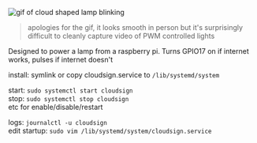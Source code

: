 ![gif of cloud shaped lamp blinking](https://github.com/chuckdries/cloud-sign/raw/main/C0235.gif)

> apologies for the gif, it looks smooth in person but it's surprisingly difficult to cleanly capture video of PWM controlled lights

Designed to power a lamp from a raspberry pi. Turns GPIO17 on if internet works, pulses if internet doesn't

install: symlink or copy cloudsign.service to `/lib/systemd/system`

start: `sudo systemctl start cloudsign`  
stop: `sudo systemctl stop cloudsign`  
etc for enable/disable/restart  

logs: `journalctl -u cloudsign`  
edit startup: `sudo vim /lib/systemd/system/cloudsign.service`